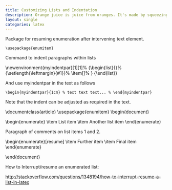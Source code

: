 ```yaml
---
title: Customizing Lists and Indentation
description: Orange juice is juice from oranges. It's made by squeezing oranges.
layout: single
categories: latex
---
```

Package for resuming enumeration after intervening text element.

    \usepackage{enumitem}


Command to indent paragraphs within lists

\newenvironment{myindentpar}\[1\]\[1\]% {\begin{list}{}% {\setlength{\leftmargin}{#1}}% \item[]% } {\end{list}}

And use myindentpar in the text as follows

    \begin{myindentpar}{1cm} % text text text... % \end{myindentpar}


Note that the indent can be adjusted as required in the text.


\documentclass{article} \usepackage{enumitem} \begin{document}

\begin{enumerate} \item List item \item Another list item \end{enumerate}

Paragraph of comments on list items 1 and 2.

\begin{enumerate}[resume] \item Further item \item Final item \end{enumerate}

\end{document}

How to Interrupt/resume an enumerated list:

http://stackoverflow.com/questions/1348194/how-to-interrupt-resume-a-list-in-latex

